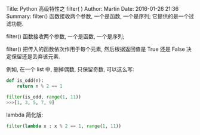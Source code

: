 Title: Python 高级特性之 filter( )
Author: Martin
Date: 2016-01-26 21:36
Summary: filter() 函数接收两个参数, 一个是函数, 一个是序列;  它提供的是一个过滤功能.

filter() 函数接收两个参数, 一个是函数, 一个是序列;

filter() 把传入的函数依次作用于每个元素, 然后根据返回值是 True 还是 False 决定保留还是丢弃该元素.

例如, 在一个 list 中, 删掉偶数, 只保留奇数, 可以这么写:
```python
def is_odd(n):
	return n % 2 == 1

filter(is_odd, range(1, 11))
>>>[1, 3, 5, 7, 9]
```

lambda 简化版:
```python
filter(lambda x : x % 2 == 1, range(1, 11))
```
